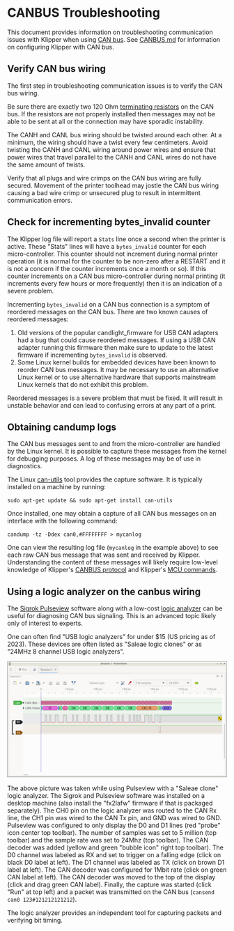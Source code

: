 # CANBUS Troubleshooting

This document provides information on troubleshooting communication
issues with Klipper when using
[CAN bus](https://en.wikipedia.org/wiki/CAN_bus). See
[CANBUS.md](CANBUS.md) for information on configuring Klipper with CAN
bus.

## Verify CAN bus wiring

The first step in troubleshooting communication issues is to verify
the CAN bus wiring.

Be sure there are exactly two 120 Ohm [terminating
resistors](CANBUS.md#terminating-resistors) on the CAN bus. If the
resistors are not properly installed then messages may not be able to
be sent at all or the connection may have sporadic instability.

The CANH and CANL bus wiring should be twisted around each other. At a
minimum, the wiring should have a twist every few centimeters. Avoid
twisting the CANH and CANL wiring around power wires and ensure that
power wires that travel parallel to the CANH and CANL wires do not
have the same amount of twists.

Verify that all plugs and wire crimps on the CAN bus wiring are fully
secured. Movement of the printer toolhead may jostle the CAN bus
wiring causing a bad wire crimp or unsecured plug to result in
intermittent communication errors.

## Check for incrementing bytes_invalid counter

The Klipper log file will report a `Stats` line once a second when the
printer is active. These "Stats" lines will have a `bytes_invalid`
counter for each micro-controller. This counter should not increment
during normal printer operation (it is normal for the counter to be
non-zero after a RESTART and it is not a concern if the counter
increments once a month or so). If this counter increments on a CAN
bus micro-controller during normal printing (it increments every few
hours or more frequently) then it is an indication of a severe
problem.

Incrementing `bytes_invalid` on a CAN bus connection is a symptom of
reordered messages on the CAN bus. There are two known causes of
reordered messages:
1. Old versions of the popular candlight_firmware for USB CAN adapters
   had a bug that could cause reordered messages. If using a USB CAN
   adapter running this firmware then make sure to update to the
   latest firmware if incrementing `bytes_invalid` is observed.
2. Some Linux kernel builds for embedded devices have been known to
   reorder CAN bus messages. It may be necessary to use an alternative
   Linux kernel or to use alternative hardware that supports
   mainstream Linux kernels that do not exhibit this problem.

Reordered messages is a severe problem that must be fixed. It will
result in unstable behavior and can lead to confusing errors at any
part of a print.

## Obtaining candump logs

The CAN bus messages sent to and from the micro-controller are handled
by the Linux kernel. It is possible to capture these messages from the
kernel for debugging purposes. A log of these messages may be of use
in diagnostics.

The Linux [can-utils](https://github.com/linux-can/can-utils) tool
provides the capture software. It is typically installed on a machine
by running:
```
sudo apt-get update && sudo apt-get install can-utils
```

Once installed, one may obtain a capture of all CAN bus messages on an
interface with the following command:
```
candump -tz -Ddex can0,#FFFFFFFF > mycanlog
```

One can view the resulting log file (`mycanlog` in the example above)
to see each raw CAN bus message that was sent and received by Klipper.
Understanding the content of these messages will likely require
low-level knowledge of Klipper's [CANBUS protocol](CANBUS_protocol.md)
and Klipper's [MCU commands](MCU_Commands.md).

## Using a logic analyzer on the canbus wiring

The [Sigrok Pulseview](https://sigrok.org/wiki/PulseView) software
along with a low-cost
[logic analyzer](https://en.wikipedia.org/wiki/Logic_analyzer) can be
useful for diagnosing CAN bus signaling. This is an advanced topic
likely only of interest to experts.

One can often find "USB logic analyzers" for under $15 (US pricing as
of 2023). These devices are often listed as "Saleae logic clones" or
as "24MHz 8 channel USB logic analyzers".

![pulseview-canbus](img/pulseview-canbus.png)

The above picture was taken while using Pulseview with a "Saleae
clone" logic analyzer. The Sigrok and Pulseview software was installed
on a desktop machine (also install the "fx2lafw" firmware if that is
packaged separately). The CH0 pin on the logic analyzer was routed to
the CAN Rx line, the CH1 pin was wired to the CAN Tx pin, and GND was
wired to GND. Pulseview was configured to only display the D0 and D1
lines (red "probe" icon center top toolbar). The number of samples was
set to 5 million (top toolbar) and the sample rate was set to 24Mhz
(top toolbar). The CAN decoder was added (yellow and green "bubble
icon" right top toolbar). The D0 channel was labeled as RX and set to
trigger on a falling edge (click on black D0 label at left). The D1
channel was labeled as TX (click on brown D1 label at left). The CAN
decoder was configured for 1Mbit rate (click on green CAN label at
left). The CAN decoder was moved to the top of the display (click and
drag green CAN label). Finally, the capture was started (click "Run"
at top left) and a packet was transmitted on the CAN bus (`cansend
can0 123#121212121212`).

The logic analyzer provides an independent tool for capturing packets
and verifying bit timing.
